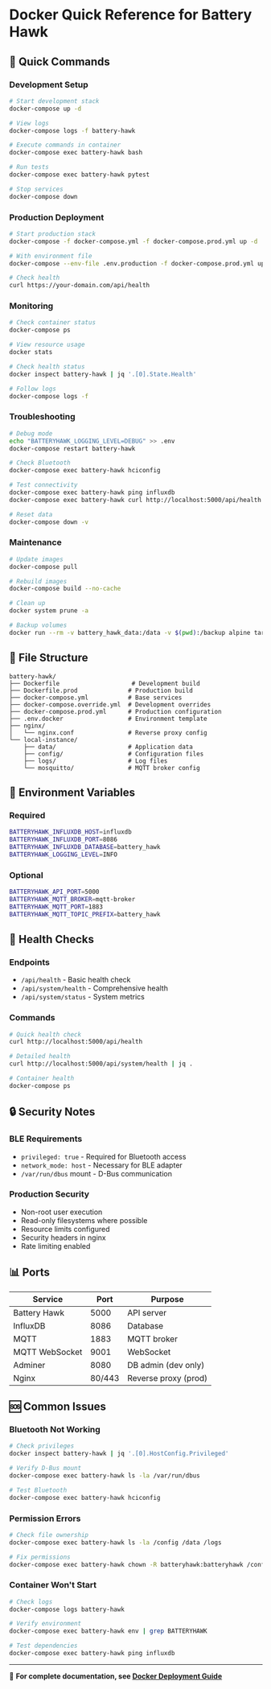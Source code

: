 # Docker Quick Reference for Battery Hawk

## 🚀 Quick Commands

### Development Setup
```bash
# Start development stack
docker-compose up -d

# View logs
docker-compose logs -f battery-hawk

# Execute commands in container
docker-compose exec battery-hawk bash

# Run tests
docker-compose exec battery-hawk pytest

# Stop services
docker-compose down
```

### Production Deployment
```bash
# Start production stack
docker-compose -f docker-compose.yml -f docker-compose.prod.yml up -d

# With environment file
docker-compose --env-file .env.production -f docker-compose.prod.yml up -d

# Check health
curl https://your-domain.com/api/health
```

### Monitoring
```bash
# Check container status
docker-compose ps

# View resource usage
docker stats

# Check health status
docker inspect battery-hawk | jq '.[0].State.Health'

# Follow logs
docker-compose logs -f
```

### Troubleshooting
```bash
# Debug mode
echo "BATTERYHAWK_LOGGING_LEVEL=DEBUG" >> .env
docker-compose restart battery-hawk

# Check Bluetooth
docker-compose exec battery-hawk hciconfig

# Test connectivity
docker-compose exec battery-hawk ping influxdb
docker-compose exec battery-hawk curl http://localhost:5000/api/health

# Reset data
docker-compose down -v
```

### Maintenance
```bash
# Update images
docker-compose pull

# Rebuild images
docker-compose build --no-cache

# Clean up
docker system prune -a

# Backup volumes
docker run --rm -v battery_hawk_data:/data -v $(pwd):/backup alpine tar czf /backup/data-backup.tar.gz -C /data .
```

## 📁 File Structure

```
battery-hawk/
├── Dockerfile                    # Development build
├── Dockerfile.prod              # Production build
├── docker-compose.yml           # Base services
├── docker-compose.override.yml  # Development overrides
├── docker-compose.prod.yml      # Production configuration
├── .env.docker                  # Environment template
├── nginx/
│   └── nginx.conf               # Reverse proxy config
└── local-instance/
    ├── data/                    # Application data
    ├── config/                  # Configuration files
    ├── logs/                    # Log files
    └── mosquitto/               # MQTT broker config
```

## 🔧 Environment Variables

### Required
```bash
BATTERYHAWK_INFLUXDB_HOST=influxdb
BATTERYHAWK_INFLUXDB_PORT=8086
BATTERYHAWK_INFLUXDB_DATABASE=battery_hawk
BATTERYHAWK_LOGGING_LEVEL=INFO
```

### Optional
```bash
BATTERYHAWK_API_PORT=5000
BATTERYHAWK_MQTT_BROKER=mqtt-broker
BATTERYHAWK_MQTT_PORT=1883
BATTERYHAWK_MQTT_TOPIC_PREFIX=battery_hawk
```

## 🏥 Health Checks

### Endpoints
- `/api/health` - Basic health check
- `/api/system/health` - Comprehensive health
- `/api/system/status` - System metrics

### Commands
```bash
# Quick health check
curl http://localhost:5000/api/health

# Detailed health
curl http://localhost:5000/api/system/health | jq .

# Container health
docker-compose ps
```

## 🔒 Security Notes

### BLE Requirements
- `privileged: true` - Required for Bluetooth access
- `network_mode: host` - Necessary for BLE adapter
- `/var/run/dbus` mount - D-Bus communication

### Production Security
- Non-root user execution
- Read-only filesystems where possible
- Resource limits configured
- Security headers in nginx
- Rate limiting enabled

## 📊 Ports

| Service | Port | Purpose |
|---------|------|---------|
| Battery Hawk | 5000 | API server |
| InfluxDB | 8086 | Database |
| MQTT | 1883 | MQTT broker |
| MQTT WebSocket | 9001 | WebSocket |
| Adminer | 8080 | DB admin (dev only) |
| Nginx | 80/443 | Reverse proxy (prod) |

## 🆘 Common Issues

### Bluetooth Not Working
```bash
# Check privileges
docker inspect battery-hawk | jq '.[0].HostConfig.Privileged'

# Verify D-Bus mount
docker-compose exec battery-hawk ls -la /var/run/dbus

# Test Bluetooth
docker-compose exec battery-hawk hciconfig
```

### Permission Errors
```bash
# Check file ownership
docker-compose exec battery-hawk ls -la /config /data /logs

# Fix permissions
docker-compose exec battery-hawk chown -R batteryhawk:batteryhawk /config /data /logs
```

### Container Won't Start
```bash
# Check logs
docker-compose logs battery-hawk

# Verify environment
docker-compose exec battery-hawk env | grep BATTERYHAWK

# Test dependencies
docker-compose exec battery-hawk ping influxdb
```

---

📖 **For complete documentation, see [Docker Deployment Guide](DOCKER.md)**
